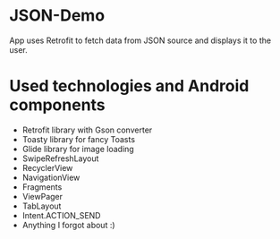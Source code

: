 # JSON-Demo
App uses Retrofit to fetch data from JSON source and displays it to the user.

# Used technologies and Android components
- Retrofit library with Gson converter
- Toasty library for fancy Toasts
- Glide library for image loading
- SwipeRefreshLayout
- RecyclerView
- NavigationView
- Fragments
- ViewPager
- TabLayout
- Intent.ACTION_SEND
- Anything I forgot about :)

